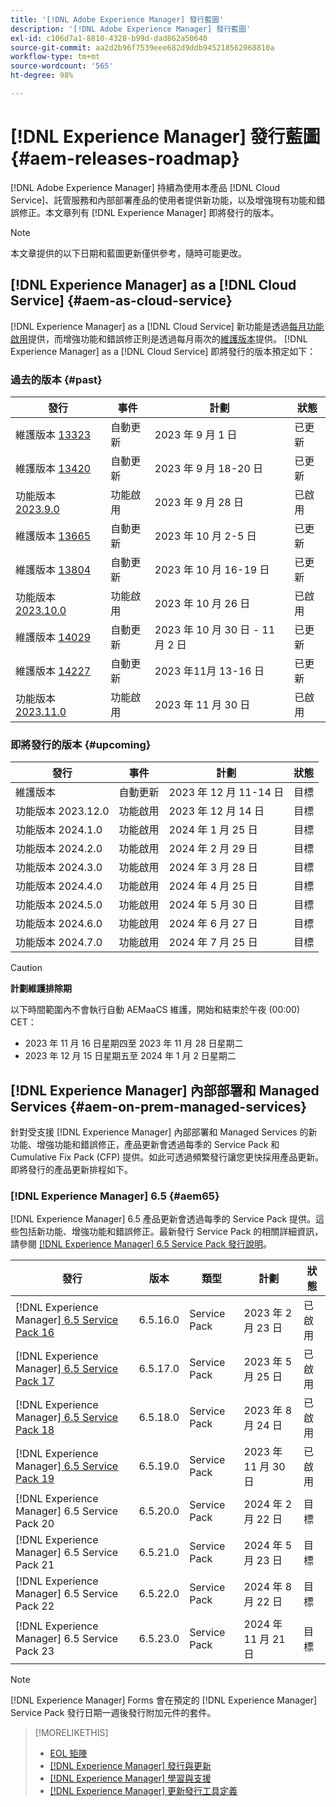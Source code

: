 ```yaml
---
title: '[!DNL Adobe Experience Manager] 發行藍圖'
description: '[!DNL Adobe Experience Manager] 發行藍圖'
exl-id: c106d7a1-8810-4328-b99d-dad862a50640
source-git-commit: aa2d2b96f7539eee682d9ddb945218562068810a
workflow-type: tm+mt
source-wordcount: '565'
ht-degree: 98%

---
```


# [!DNL Experience Manager] 發行藍圖 {#aem-releases-roadmap}

[!DNL Adobe Experience Manager] 持續為使用本產品 [!DNL Cloud Service]、託管服務和內部部署產品的使用者提供新功能，以及增強現有功能和錯誤修正。本文章列有 [!DNL Experience Manager] 即將發行的版本。

>[!NOTE]
>
>本文章提供的以下日期和藍圖更新僅供參考，隨時可能更改。

## [!DNL Experience Manager] as a [!DNL Cloud Service] {#aem-as-cloud-service}

[!DNL Experience Manager] as a [!DNL Cloud Service] 新功能是透過[每月功能啟用](https://experienceleague.adobe.com/docs/experience-manager-cloud-service/content/release-notes/release-notes/release-notes-current.html)提供，而增強功能和錯誤修正則是透過每月兩次的[維護版本](https://experienceleague.adobe.com/docs/experience-manager-cloud-service/content/release-notes/maintenance/latest.html)提供。
[!DNL Experience Manager] as a [!DNL Cloud Service] 即將發行的版本預定如下：

### 過去的版本 {#past}

| 發行 | 事件 | 計劃 | 狀態 |
|---|---|---|---|
| 維護版本 [13323](https://experienceleague.adobe.com/docs/experience-manager-cloud-service/content/release-notes/maintenance/2023/2023.9.0.html#release-13323) | 自動更新 | 2023 年 9 月 1 日 | 已更新 |
| 維護版本 [13420](https://experienceleague.adobe.com/docs/experience-manager-cloud-service/content/release-notes/maintenance/2023/2023.9.0.html#release-13420) | 自動更新 | 2023 年 9 月 18-20 日 | 已更新 |
| 功能版本 [2023.9.0](https://experienceleague.adobe.com/docs/experience-manager-cloud-service/content/release-notes/release-notes/2023/release-notes-2023-9-0.html) | 功能啟用 | 2023 年 9 月 28 日 | 已啟用 |
| 維護版本 [13665](https://experienceleague.adobe.com/docs/experience-manager-cloud-service/content/release-notes/maintenance/2023/2023.10.0.html#release-13665) | 自動更新 | 2023 年 10 月 2-5 日 | 已更新 |
| 維護版本 [13804](https://experienceleague.adobe.com/docs/experience-manager-cloud-service/content/release-notes/maintenance/2023/2023.10.0.html#release-13804) | 自動更新 | 2023 年 10 月 16-19 日 | 已更新 |
| 功能版本 [2023.10.0](https://experienceleague.adobe.com/docs/experience-manager-cloud-service/content/release-notes/release-notes/2023/release-notes-2023-10-0.html) | 功能啟用 | 2023 年 10 月 26 日 | 已啟用 |
| 維護版本 [14029](https://experienceleague.adobe.com/docs/experience-manager-cloud-service/content/release-notes/maintenance/2023/2023.11.0.html#release-14029) | 自動更新 | 2023 年 10 月 30 日 - 11 月 2 日 | 已更新 |
| 維護版本 [14227](https://experienceleague.adobe.com/docs/experience-manager-cloud-service/content/release-notes/maintenance/latest.html) | 自動更新 | 2023 年11月 13-16 日 | 已更新 |
| 功能版本 [2023.11.0](https://experienceleague.adobe.com/docs/experience-manager-cloud-service/content/release-notes/release-notes/release-notes-current.html) | 功能啟用 | 2023 年 11 月 30 日 | 已啟用 |

### 即將發行的版本 {#upcoming}

| 發行 | 事件 | 計劃 | 狀態 |
|---|---|---|---|
| 維護版本 | 自動更新 | 2023 年 12 月 11-14 日 | 目標 |
| 功能版本 2023.12.0 | 功能啟用 | 2023 年 12 月 14 日 | 目標 |
| 功能版本 2024.1.0 | 功能啟用 | 2024 年 1 月 25 日 | 目標 |
| 功能版本 2024.2.0 | 功能啟用 | 2024 年 2 月 29 日 | 目標 |
| 功能版本 2024.3.0 | 功能啟用 | 2024 年 3 月 28 日 | 目標 |
| 功能版本 2024.4.0 | 功能啟用 | 2024 年 4 月 25 日 | 目標 |
| 功能版本 2024.5.0 | 功能啟用 | 2024 年 5 月 30 日 | 目標 |
| 功能版本 2024.6.0 | 功能啟用 | 2024 年 6 月 27 日 | 目標 |
| 功能版本 2024.7.0 | 功能啟用 | 2024 年 7 月 25 日 | 目標 |

>[!CAUTION]
>
>**計劃維護排除期**
>
> 以下時間範圍內不會執行自動 AEMaaCS 維護，開始和結束於午夜 (00:00) CET：
>
>* 2023 年 11 月 16 日星期四至 2023 年 11 月 28 日星期二
>* 2023 年 12 月 15 日星期五至 2024 年 1 月 2 日星期二

## [!DNL Experience Manager] 內部部署和 Managed Services {#aem-on-prem-managed-services}

針對受支援 [!DNL Experience Manager] 內部部署和 Managed Services 的新功能、增強功能和錯誤修正，產品更新會透過每季的 Service Pack 和 Cumulative Fix Pack (CFP) 提供。如此可透過頻繁發行讓您更快採用產品更新。即將發行的產品更新排程如下。

### [!DNL Experience Manager] 6.5 {#aem65}

[!DNL Experience Manager] 6.5 產品更新會透過每季的 Service Pack 提供。這些包括新功能、增強功能和錯誤修正。最新發行 Service Pack 的相關詳細資訊，請參閱 [[!DNL Experience Manager] 6.5 Service Pack 發行說明](https://experienceleague.adobe.com/docs/experience-manager-65/release-notes/release-notes.html)。

| 發行 | 版本 | 類型 | 計劃 | 狀態 |
|---|---|---|---|---|
| [!DNL Experience Manager][ 6.5 Service Pack 16](https://experienceleague.adobe.com/docs/experience-manager-65/release-notes/service-pack/6.5.16.html) | 6.5.16.0 | Service Pack | 2023 年 2 月 23 日 | 已啟用 |
| [!DNL Experience Manager][ 6.5 Service Pack 17](https://experienceleague.adobe.com/docs/experience-manager-65/release-notes/service-pack/6.5.17.html) | 6.5.17.0 | Service Pack | 2023 年 5 月 25 日 | 已啟用 |
| [!DNL Experience Manager][ 6.5 Service Pack 18](https://experienceleague.adobe.com/docs/experience-manager-65/release-notes/service-pack/6.5.18.html) | 6.5.18.0 | Service Pack | 2023 年 8 月 24 日 | 已啟用 |
| [!DNL Experience Manager][ 6.5 Service Pack 19](https://experienceleague.adobe.com/docs/experience-manager-65/release-notes/release-notes.html) | 6.5.19.0 | Service Pack | 2023 年 11 月 30 日 | 已啟用 |
| [!DNL Experience Manager] 6.5 Service Pack 20 | 6.5.20.0 | Service Pack | 2024 年 2 月 22 日 | 目標 |
| [!DNL Experience Manager] 6.5 Service Pack 21 | 6.5.21.0 | Service Pack | 2024 年 5 月 23 日 | 目標 |
| [!DNL Experience Manager] 6.5 Service Pack 22 | 6.5.22.0 | Service Pack | 2024 年 8 月 22 日 | 目標 |
| [!DNL Experience Manager] 6.5 Service Pack 23 | 6.5.23.0 | Service Pack | 2024 年 11 月 21 日 | 目標 |

>[!NOTE]
>
>[!DNL Experience Manager] Forms 會在預定的 [!DNL Experience Manager] Service Pack 發行日期一週後發行附加元件的套件。

>[!MORELIKETHIS]
>
>* [EOL 矩陣](https://helpx.adobe.com/tw/support/programs/eol-matrix.html)
>* [[!DNL Experience Manager] 發行與更新](https://experienceleague.adobe.com/docs/experience-manager-release-information/aem-release-updates/aem-releases-updates.html?lang=zh-Hant)
>* [[!DNL Experience Manager] 學習與支援](https://experienceleague.adobe.com/docs/experience-manager-cloud-service.html)
>* [[!DNL Experience Manager] 更新發行工具定義](/help/using/update-release-vehicle-definitions.md)
